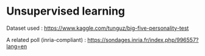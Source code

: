# Unsupervised learning

Dataset used : https://www.kaggle.com/tunguz/big-five-personality-test

A related poll (inria-compliant) : https://sondages.inria.fr/index.php/996557?lang=en
